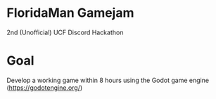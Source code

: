 # FloridaMan Gamejam
2nd (Unofficial) UCF Discord Hackathon


# Goal
Develop a working game within 8 hours using the Godot game engine (https://godotengine.org/)

